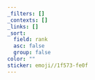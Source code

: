 ```yaml
---
_filters: []
_contexts: []
_links: []
_sort:
  field: rank
  asc: false
  group: false
color: ""
sticker: emoji//1f573-fe0f
---
```

